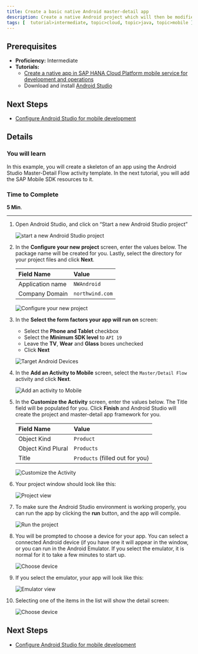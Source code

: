 ```yaml
---
title: Create a basic native Android master-detail app
description: Create a native Android project which will then be modified with the SAP Mobile SDK
tags: [  tutorial>intermediate, topic>cloud, topic>java, topic>mobile ]
---
```

## Prerequisites  
 - **Proficiency:** Intermediate
 - **Tutorials:** 
   - [Create a native app in SAP HANA Cloud Platform mobile service for development and operations](http://go.sap.com/developer/tutorials/hcpdo-create-native-app.html)
   - Download and install [Android Studio](https://developer.android.com/studio/index.html)

## Next Steps
 - [Configure Android Studio for mobile development](http://go.sap.com/developer/tutorials/hcpdo-android-sdk-setup.html)

## Details
### You will learn  
In this example, you will create a skeleton of an app using the Android Studio Master-Detail Flow activity template. In the next tutorial, you will add the SAP Mobile SDK resources to it. 


### Time to Complete
**5 Min**.

---

1. Open Android Studio, and click on “Start a new Android Studio project”

    ![start a new Android Studio project](mg6-2-01.png)

2. In the **Configure your new project** screen, enter the values below. The package name will be created for you. Lastly, select the directory for your project files and click **Next**.

    Field Name        | Value
    :---------------- | :-------------
    Application name  | `NWAndroid`
    Company Domain    | `northwind.com`

    ![Configure your new project](mg6-2-02.png)
 
3. In the **Select the form factors your app will run on** screen:

    - Select the **Phone and Tablet** checkbox
    - Select the **Minimum SDK level** to `API 19`
    - Leave the **TV**, **Wear** and **Glass** boxes unchecked
    - Click **Next**

 
    ![Target Android Devices](mg6-2-03.png) 
 
4. In the **Add an Activity to Mobile** screen, select the `Master/Detail Flow` activity and click **Next**.

    ![Add an activity to Mobile](mg6-2-04.png) 

5. In the **Customize the Activity** screen, enter the values below. The Title field will be populated for you. Click **Finish** and Android Studio will create the project and master-detail app framework for you.

    Field Name         | Value
    :----------------- | :-------------
    Object Kind        | `Product`
    Object Kind Plural | `Products`
    Title              | `Products` (filled out for you)

    ![Customize the Activity](mg6-2-05.png) 

6. Your project window should look like this:

    ![Project view](mg6-2-06.png)


7. To make sure the Android Studio environment is working properly, you can run the app by clicking the **run** button, and the app will compile.

    ![Run the project](mg6-2-07.png)

8. You will be prompted to choose a device for your app. You can select a connected Android device (if you have one it will appear in the window, or you can run in the Android Emulator. If you select the emulator, it is normal for it to take a few minutes to start up. 

    ![Choose device](mg6-2-08.png)
    
9. If you select the emulator, your app will look like this:

    ![Emulator view](mg6-2-09.png)
    
10. Selecting one of the items in the list will show the detail screen:

    ![Choose device](mg6-2-10.png)


## Next Steps
 - [Configure Android Studio for mobile development](http://go.sap.com/developer/tutorials/hcpdo-android-sdk-setup.html)
